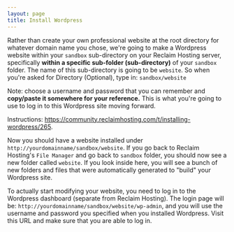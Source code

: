 ```yaml
---
layout: page
title: Install Wordpress
---
```



Rather than create your own professional website at the root directory for whatever domain name you chose, we're going to make a Wordpress website within your `sandbox` sub-directory on your Reclaim Hosting server, specifically **within a specific sub-folder (sub-directory)** of your `sandbox` folder. The name of this sub-directory is going to be `website`. So when you're asked for Directory (Optional), type in: `sandbox/website`

Note: choose a username and password that you can remember and **copy/paste it somewhere for your reference.** This is what you're going to use to log in to this Wordpress site moving forward.

Instructions: <https://community.reclaimhosting.com/t/installing-wordpress/265>.

Now you should have a website installed under `http://yourdomainname/sandbox/website`. If you go back to Reclaim Hosting's `File Manager` and go back to `sandbox` folder, you should now see a new folder called `website`. If you look inside here, you will see a bunch of new folders and files that were automatically generated to "build" your Wordpress site. 

To actually start modifying your website, you need to log in to the Wordpress dashboard (separate from Reclaim Hosting). The login page will be: `http://yourdomainname/sandbox/website/wp-admin`, and you will use the username and password you specified when you installed Wordpress. Visit this URL and make sure that you are able to log in.

